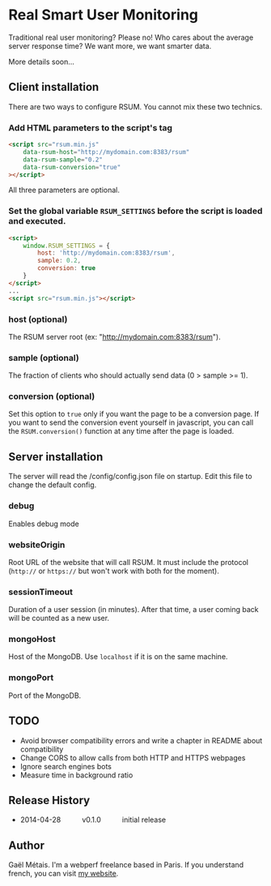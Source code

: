 Real Smart User Monitoring
==========================

Traditional real user monitoring? Please no!
Who cares about the average server response time? We want more, we want smarter data.


More details soon...

## Client installation

There are two ways to configure RSUM. You cannot mix these two technics.

### Add HTML parameters to the script's tag

```html
<script src="rsum.min.js" 
    data-rsum-host="http://mydomain.com:8383/rsum"
    data-rsum-sample="0.2"
    data-rsum-conversion="true"
></script>
```
All three parameters are optional.

### Set the global variable `RSUM_SETTINGS` **before** the script is loaded and executed.

```html
<script>
    window.RSUM_SETTINGS = {
        host: 'http://mydomain.com:8383/rsum',
        sample: 0.2,
        conversion: true
    }
</script>
...
<script src="rsum.min.js"></script>
```

### host (optional)

The RSUM server root (ex: "http://mydomain.com:8383/rsum").

### sample (optional)

The fraction of clients who should actually send data (0 > sample >= 1).

### conversion (optional)

Set this option to `true` only if you want the page to be a conversion page.
If you want to send the conversion event yourself in javascript, you can call the `RSUM.conversion()` function at any time after the page is loaded.


## Server installation

The server will read the /config/config.json file on startup. Edit this file to change the default config.

### debug

Enables debug mode

### websiteOrigin

Root URL of the website that will call RSUM. It must include the protocol (`http://` or `https://` but won't work with both for the moment).

### sessionTimeout

Duration of a user session (in minutes). After that time, a user coming back will be counted as a new user.

### mongoHost

Host of the MongoDB. Use `localhost` if it is on the same machine.

### mongoPort

Port of the MongoDB.


## TODO
 
 * Avoid browser compatibility errors and write a chapter in README about compatibility
 * Change CORS to allow calls from both HTTP and HTTPS webpages
 * Ignore search engines bots
 * Measure time in background ratio


## Release History

 * 2014-04-28   v0.1.0   initial release


## Author
Gaël Métais. I'm a webperf freelance based in Paris.
If you understand french, you can visit [my website](http://www.gaelmetais.com).
